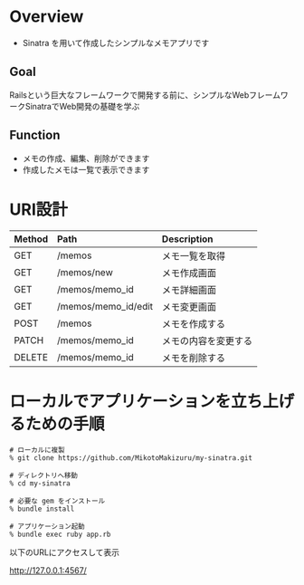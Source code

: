 # Overview
- Sinatra を用いて作成したシンプルなメモアプリです

## Goal
Railsという巨大なフレームワークで開発する前に、シンプルなWebフレームワークSinatraでWeb開発の基礎を学ぶ

## Function
- メモの作成、編集、削除ができます
- 作成したメモは一覧で表示できます

# URI設計
|Method|Path|Description|
|:---|:---|:---|
|GET|/memos|メモ一覧を取得|
|GET|/memos/new|メモ作成画面|
|GET|/memos/memo_id|メモ詳細画面|
|GET|/memos/memo_id/edit|メモ変更画面|
|POST|/memos|メモを作成する|
|PATCH|/memos/memo_id|メモの内容を変更する|
|DELETE|/memos/memo_id|メモを削除する|

# ローカルでアプリケーションを立ち上げるための手順
```
# ローカルに複製
% git clone https://github.com/MikotoMakizuru/my-sinatra.git

# ディレクトリへ移動
% cd my-sinatra

# 必要な gem をインストール
% bundle install

# アプリケーション起動
% bundle exec ruby app.rb
```
以下のURLにアクセスして表示

http://127.0.0.1:4567/
